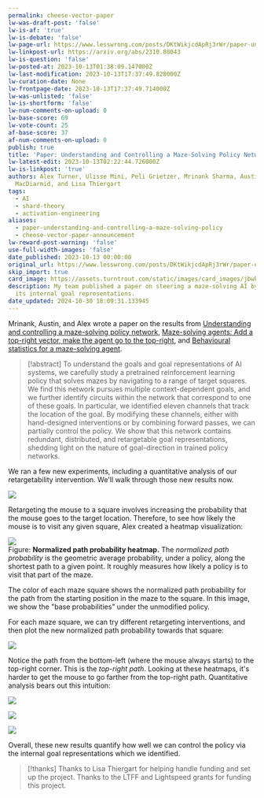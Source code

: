 ```yaml
---
permalink: cheese-vector-paper
lw-was-draft-post: 'false'
lw-is-af: 'true'
lw-is-debate: 'false'
lw-page-url: https://www.lesswrong.com/posts/DKtWikjcdApRj3rWr/paper-understanding-and-controlling-a-maze-solving-policy
lw-linkpost-url: https://arxiv.org/abs/2310.08043
lw-is-question: 'false'
lw-posted-at: 2023-10-13T01:38:09.147000Z
lw-last-modification: 2023-10-13T17:37:49.828000Z
lw-curation-date: None
lw-frontpage-date: 2023-10-13T17:37:49.714000Z
lw-was-unlisted: 'false'
lw-is-shortform: 'false'
lw-num-comments-on-upload: 0
lw-base-score: 69
lw-vote-count: 25
af-base-score: 37
af-num-comments-on-upload: 0
publish: true
title: 'Paper: Understanding and Controlling a Maze-Solving Policy Network'
lw-latest-edit: 2023-10-13T02:22:44.726000Z
lw-is-linkpost: 'true'
authors: Alex Turner, Ulisse Mini, Peli Grietzer, Mrinank Sharma, Austin Meek, Monte
  MacDiarmid, and Lisa Thiergart
tags:
  - AI
  - shard-theory
  - activation-engineering
aliases:
  - paper-understanding-and-controlling-a-maze-solving-policy
  - cheese-vector-paper-announcement
lw-reward-post-warning: 'false'
use-full-width-images: 'false'
date_published: 2023-10-13 00:00:00
original_url: https://www.lesswrong.com/posts/DKtWikjcdApRj3rWr/paper-understanding-and-controlling-a-maze-solving-policy
skip_import: true
card_image: https://assets.turntrout.com/static/images/card_images/jbwksgzxm1h8hzspvypz.png
description: My team published a paper on steering a maze-solving AI by manipulating
  its internal goal representations.
date_updated: 2024-10-30 18:09:31.133945
---
```




Mrinank, Austin, and Alex wrote a paper on the results from [Understanding and controlling a maze-solving policy network](/understanding-and-controlling-a-maze-solving-policy-network), [Maze-solving agents: Add a top-right vector, make the agent go to the top-right](/top-right-steering-vector), and [Behavioural statistics for a maze-solving agent](/statistics-of-a-maze-solving-network).

> [!abstract]
> To understand the goals and goal representations of AI systems, we carefully study a pretrained reinforcement learning policy that solves mazes by navigating to a range of target squares. We find this network pursues multiple context-dependent goals, and we further identify circuits within the network that correspond to one of these goals. In particular, we identified eleven channels that track the location of the goal. By modifying these channels, either with hand-designed interventions or by combining forward passes, we can partially control the policy. We show that this network contains redundant, distributed, and retargetable goal representations, shedding light on the nature of goal-direction in trained policy networks.

We ran a few new experiments, including a quantitative analysis of our retargetability intervention. We'll walk through those new results now.

![](https://assets.turntrout.com/static/images/posts/jbwksgzxm1h8hzspvypz.avif)

Retargeting the mouse to a square involves increasing the probability that the mouse goes to the target location. Therefore, to see how likely the mouse is to visit any given square, Alex created a heatmap visualization:

![](https://assets.turntrout.com/static/images/posts/qd9kbctvk3rdljml2mt6.avif)
<br/>Figure: **Normalized path probability heatmap.** The _normalized path probability_ is the geometric average probability, under a policy, along the shortest path to a given point. It roughly measures how likely a policy is to visit that part of the maze.  
  
The color of each maze square shows the normalized path probability for the path from the starting position in the maze to the square. In this image, we show the "base probabilities" under the unmodified policy.

For each maze square, we can try different retargeting interventions, and then plot the new normalized path probability towards that square:

![](https://assets.turntrout.com/static/images/posts/vu1sqt3tg7fczncelr2r.avif)

Notice the path from the bottom-left (where the mouse always starts) to the top-right corner. This is the _top-right path_. Looking at these heatmaps, it's harder to get the mouse to go farther from the top-right path. Quantitative analysis bears out this intuition:

![](https://assets.turntrout.com/static/images/posts/hxt1sr3sbkmj5m9a22l6.avif)
<br/>

![](https://assets.turntrout.com/static/images/posts/o7jxdzslsiwmqchamffu.avif)
<br/>

![](https://assets.turntrout.com/static/images/posts/quxikddjem0pmtuiutxx.avif)

Overall, these new results quantify how well we can control the policy via the internal goal representations which we identified.

> [!thanks]
>Thanks to Lisa Thiergart for helping handle funding and set up the project. Thanks to the LTFF and Lightspeed grants for funding this project.
